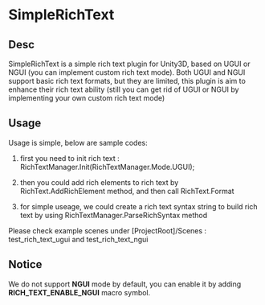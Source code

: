# SimpleRichText

## Desc
SimpleRichText is a simple rich text plugin for Unity3D, based on UGUI or NGUI (you can implement custom rich text mode).
Both UGUI and NGUI support basic rich text formats, but they are limited, this plugin is aim to enhance their rich 
text ability (still you can get rid of UGUI or NGUI by implementing your own custom rich text mode)

## Usage
Usage is simple, below are sample codes:

1. first you need to init rich text : RichTextManager.Init(RichTextManager.Mode.UGUI);
  
2. then you could add rich elements to rich text by RichText.AddRichElement method,
   and then call RichText.Format
   
3. for simple useage, we could create a rich text syntax string to build rich text by
   using RichTextManager.ParseRichSyntax method
   
Please check example scenes under [ProjectRoot]/Scenes : test_rich_text_ugui and test_rich_text_ngui

## Notice
We do not support **NGUI** mode by default, you can enable it by adding **RICH_TEXT_ENABLE_NGUI** macro symbol.
